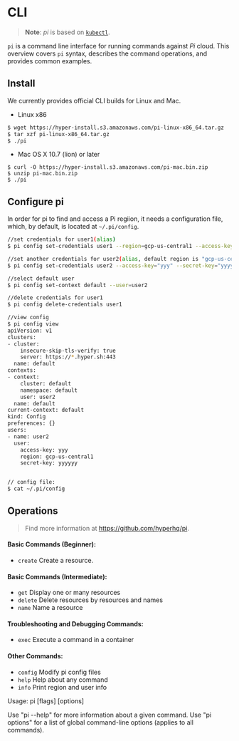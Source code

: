 # CLI

> **Note**: _pi_ is based on [`kubectl`](https://v1-9.docs.kubernetes.io/docs/reference/kubectl/overview/).

`pi` is a command line interface for running commands against _Pi_ cloud. This overview covers `pi` syntax, describes the command operations, and provides common examples.

## Install

We currently provides official CLI builds for Linux and Mac.

- Linux x86
```sh
$ wget https://hyper-install.s3.amazonaws.com/pi-linux-x86_64.tar.gz
$ tar xzf pi-linux-x86_64.tar.gz
$ ./pi
```

- Mac OS X 10.7 (lion) or later
```
$ curl -O https://hyper-install.s3.amazonaws.com/pi-mac.bin.zip
$ unzip pi-mac.bin.zip
$ ./pi
```

## Configure pi

In order for pi to find and access a Pi regiion, it needs a configuration file, which, by default, is located at `~/.pi/config`.

```sh
//set credentials for user1(alias)
$ pi config set-credentials user1 --region=gcp-us-central1 --access-key="xxx" --secret-key="xxxxxx"

//set another credentials for user2(alias, default region is "gcp-us-central1" )
$ pi config set-credentials user2 --access-key="yyy" --secret-key="yyyyyy"

//select default user
$ pi config set-context default --user=user2

//delete credentials for user1
$ pi config delete-credentials user1

//view config
$ pi config view
apiVersion: v1
clusters:
- cluster:
    insecure-skip-tls-verify: true
    server: https://*.hyper.sh:443
  name: default
contexts:
- context:
    cluster: default
    namespace: default
    user: user2
  name: default
current-context: default
kind: Config
preferences: {}
users:
- name: user2
  user:
    access-key: yyy
    region: gcp-us-central1
    secret-key: yyyyyy


// config file:
$ cat ~/.pi/config
```

## Operations

> Find more information at https://github.com/hyperhq/pi.

#### Basic Commands (Beginner):

- `create`      Create a resource.

#### Basic Commands (Intermediate):

- `get`         Display one or many resources
- `delete`      Delete resources by resources and names
- `name`        Name a resource

#### Troubleshooting and Debugging Commands:
- `exec`        Execute a command in a container

#### Other Commands:
- `config`      Modify pi config files
- `help`        Help about any command
- `info`        Print region and user info

Usage:
  pi [flags] [options]

Use "pi <command> --help" for more information about a given command.
Use "pi options" for a list of global command-line options (applies to all commands).
